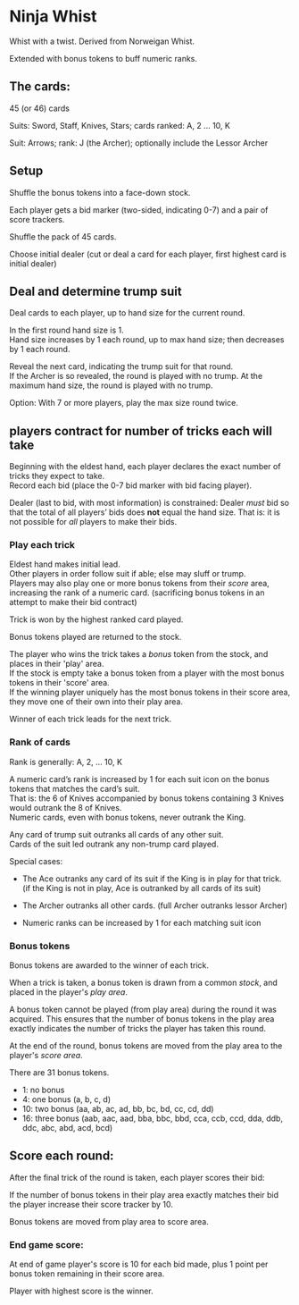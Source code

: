 # Ninja Whist

Whist with a twist. Derived from Norweigan Whist.

Extended with bonus tokens to buff numeric ranks.

## The cards:

45 (or 46) cards

Suits: Sword, Staff, Knives, Stars; cards ranked: A, 2 ... 10, K

Suit: Arrows; rank: J (the Archer); optionally include the Lessor Archer

## Setup

Shuffle the bonus tokens into a face-down stock.

Each player gets a bid marker (two-sided, indicating 0-7) and a pair of score trackers.

Shuffle the pack of 45 cards.

Choose initial dealer (cut or deal a card for each player, first highest card is initial dealer)

## Deal and determine trump suit

Deal cards to each player, up to hand size for the current round.

In the first round hand size is 1.  
Hand size increases by 1 each round, up to max hand size; then decreases by 1 each round.

Reveal the next card, indicating the trump suit for that round.  
If the Archer is so revealed, the round is played with no trump.
At the maximum hand size, the round is played with no trump.  

Option: With 7 or more players, play the max size round twice.

## players contract for number of tricks each will take
Beginning with the eldest hand, each player declares the exact number of tricks they expect to take.  
Record each bid (place the 0-7 bid marker with bid facing player).  

Dealer (last to bid, with most information) is constrained:
Dealer *must* bid so that the total of all players’ bids does **not** equal the hand size.
That is: it is not possible for *all* players to make their bids.

### Play each trick
Eldest hand makes initial lead.  
Other players in order follow suit if able; else may sluff or trump.  
Players may also play one or more bonus tokens from their *score* area, increasing the rank of a numeric card.
(sacrificing bonus tokens in an attempt to make their bid contract)

Trick is won by the highest ranked card played. 

Bonus tokens played are returned to the stock.

The player who wins the trick takes a *bonus* token from the stock, and places in their 'play' area.  
If the stock is empty take a bonus token from a player with the most bonus tokens in their 'score' area.  
If the winning player uniquely has the most bonus tokens in their score area, they move one of their own into their play area.

Winner of each trick leads for the next trick.

### Rank of cards
Rank is generally: A, 2, … 10, K 

A numeric card’s rank is increased by 1 for each suit icon on the bonus tokens that matches the card’s suit.  
That is: the 6 of Knives accompanied by bonus tokens containing 3 Knives would outrank the 8 of Knives.  
Numeric cards, even with bonus tokens, never outrank the King.  

Any card of trump suit outranks all cards of any other suit.  
Cards of the suit led outrank any non-trump card played.  

Special cases:  
* The Ace outranks any card of its suit if the King is in play for that trick.  
(if the King is not in play, Ace is outranked by all cards of its suit)  

* The Archer outranks all other cards. (full Archer outranks lessor Archer)  

* Numeric ranks can be increased by 1 for each matching suit icon   

### Bonus tokens

Bonus tokens are awarded to the winner of each trick.

When a trick is taken, a bonus token is drawn from a common *stock*, and placed in the player's *play area*.

A bonus token cannot be played (from play area) during the round it was acquired. This ensures that the number of bonus tokens in the play area exactly indicates the number of tricks the player has taken this round.

At the end of the round, bonus tokens are moved from the play area to the player's *score area*.

There are 31 bonus tokens.
- 1: no bonus
- 4: one bonus (a, b, c, d)
- 10: two bonus (aa, ab, ac, ad, bb, bc, bd, cc, cd, dd)
- 16: three bonus (aab, aac, aad, bba, bbc, bbd, cca, ccb, ccd, dda, ddb, ddc, abc, abd, acd, bcd)

## Score each round:
After the final trick of the round is taken, each player scores their bid:

If the number of bonus tokens in their play area exactly matches their bid
the player increase their score tracker by 10.

Bonus tokens are moved from play area to score area.  

### End game score:
At end of game player's score is 10 for each bid made, plus 1 point per bonus token remaining in their score area.

Player with highest score is the winner.
